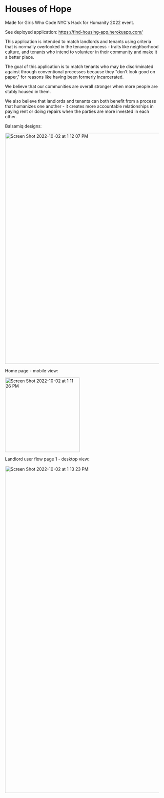 # Houses of Hope

Made for Girls Who Code NYC's Hack for Humanity 2022 event.

See deployed application: https://find-housing-app.herokuapp.com/

This application is intended to match landlords and tenants using criteria that is normally overlooked in the tenancy process - traits like neighborhood culture, and tenants who intend to volunteer in their community and make it a better place.

The goal of this application is to match tenants who may be discriminated against through conventional processes because they "don't look good on paper," for reasons like having been formerly incarcerated.

We believe that our communities are overall stronger when more people are stably housed in them.

We also believe that landlords and tenants can both benefit from a process that humanizes one another - it creates more accountable relationships in paying rent or doing repairs when the parties are more invested in each other.

Balsamiq designs:

<img width="756" alt="Screen Shot 2022-10-02 at 1 12 07 PM" src="https://user-images.githubusercontent.com/10503669/193467008-27bcfbbb-71d2-46d8-91b5-d12c55aa49f5.png">

Home page - mobile view:

<img width="244" alt="Screen Shot 2022-10-02 at 1 11 26 PM" src="https://user-images.githubusercontent.com/10503669/193466979-c33d1460-c80d-4dd1-9467-c6bdf606ee84.png">

Landlord user flow page 1 - desktop view:

<img width="1071" alt="Screen Shot 2022-10-02 at 1 13 23 PM" src="https://user-images.githubusercontent.com/10503669/193467063-12708576-10ae-4e8b-8056-1e9f515e2dea.png">
